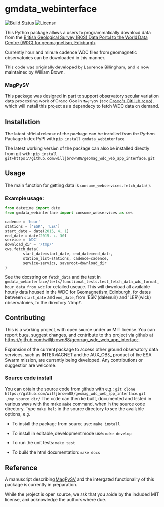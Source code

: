 # gmdata_webinterface
[![Build Status](https://travis-ci.org/willjbrown88/geomag_wdc_web_app_interface.svg?branch=master)](https://travis-ci.org/willjbrown88/geomag_wdc_web_app_interface)
[![License](https://img.shields.io/badge/license-MIT-blue.svg)](https://opensource.org/licenses/MIT)

This Python package allows a users to programmatically download data from the
[British Geological Survey (BGS) Data Portal to the World Data Centre (WDC)
for geomagnetism, Edinburgh](http://wdc.bgs.ac.uk/dataportal/).

Currently hour and minute cadence WDC files from geomagnetic observatories
can be downloaded in this manner.

This code was originally developed by Laurence Billingham, and is now maintained
by William Brown.

### MagPySV
This package was designed in part to support observatory secular variation data processing work
of Grace Cox in `MagPySV` (see [Grace's GitHub repo](https://github.com/gracecox/MagPySV/)),
which will install this project as a dependecy to fetch WDC data on demand.

## Installation
The latest official release of the package can be installed from the Python Package
Index PyPI with
`pip install gmdata_webinterface`.

The latest working version of the package can also be installed directly from git with:
`pip install git+https://github.com/willjbrown88/geomag_wdc_web_app_interface.git`

## Usage
The main function for getting data is `consume_webservices.fetch_data()`.

### Example usage:
```python
from datetime import date
from gmdata_webinterface import consume_webservices as cws

cadence = 'hour'
stations = ['ESK', 'LER']
start_date = date(2015, 4, 1)
end_date = date(2015, 4, 30)
service = 'WDC'
download_dir = '/tmp/'
cws.fetch_data(
        start_date=start_date, end_date=end_date,
        station_list=stations, cadence=cadence,
        service=service, saveroot=download_dir
)
```
See the docstring on `fetch_data` and the test in
`gmdata_webinterface/tests/functional_tests.test_fetch_data_wdc_format_hour_data_from_wdc`
for detailed useage.
This will download all available hourly data housed in the WDC for Geomagnetism,
Edinburgh, for dates between `start_date` and `end_date`, from 'ESK'(dalemuir) and
'LER'(wick) observatories, to the directory '/tmp/'.

## Contributing
This is a working project, with open source under an MIT license. You can report
bugs, suggest changes, and contribute to this project via github at
https://github.com/willjbrown88/geomag_wdc_web_app_interface.

Expansion of the current package to access other ground observatory data services,
such as INTERMAGNET and the AUX_OBS_ product of the ESA Swarm mission, are currently
being developed. Any contributions or suggestion are welcome.

### Source code install
You can obtain the source code from github with e.g.:
`git clone https://github.com/willjbrown88/geomag_wdc_web_app_interface.git ./my_source_dir/`
The code can then be built, documented and tested in various ways with the make `make` command,
when in the source code directory.
Type `make help` in the source directory to see the available options, e.g.

  * To install the package from source use:
    `make install`

  * To install in editable, development mode use:
    `make develop`

  * To run the unit tests:
    `make test`

  * To build the html documentation:
    `make docs`

## Reference
A manuscript describing [MagPySV](https://github.com/gracecox/MagPySV) and the
intergated functionality of this package is currently in preparation.

While the project is open source, we ask that you abide by the included MIT license,
and acknowledge the authors where due.
